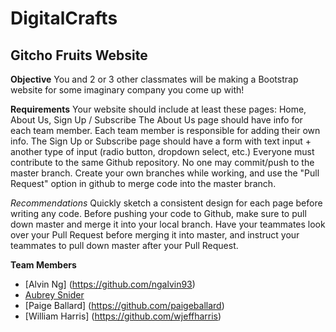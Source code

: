 # DigitalCrafts

## Gitcho Fruits Website

**Objective**
You and 2 or 3 other classmates will be making a Bootstrap website for some imaginary company you come up with!

**Requirements**
Your website should include at least these pages: Home, About Us, Sign Up / Subscribe
The About Us page should have info for each team member. Each team member is responsible for adding their own info.
The Sign Up or Subscribe page should have a form with text input + another type of input (radio button, dropdown select, etc.)
Everyone must contribute to the same Github repository. No one may commit/push to the master branch. Create your own branches while working, and use the "Pull Request" option in github to merge code into the master branch.

*Recommendations*
Quickly sketch a consistent design for each page before writing any code.
Before pushing your code to Github, make sure to pull down master and merge it into your local branch.
Have your teammates look over your Pull Request before merging it into master, and instruct your teammates to pull down master after your Pull Request.

**Team Members**
- [Alvin Ng] (https://github.com/ngalvin93)
- [Aubrey Snider](https://github.com/aurmer)
- [Paige Ballard] (https://github.com/paigeballard)
- [William Harris] (https://github.com/wjeffharris)
